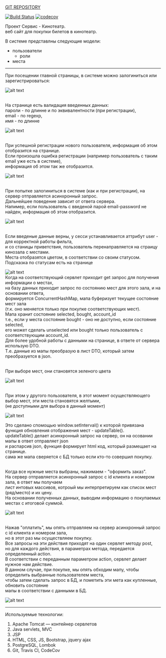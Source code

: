 [GIT REPOSITORY](https://github.com/i3acsi/job4j_cinema.git)

[![Build Status](https://travis-ci.org/i3acsi/job4j_cinema.svg?branch=master)](https://travis-ci.org/i3acsi/job4j_cinema)
[![codecov](https://codecov.io/gh/i3acsi/job4j_cinema/branch/main/graph/badge.svg?token=kVkIRL0oH7)](https://codecov.io/gh/i3acsi/job4j_cinema)

Проект  Сервис - Кинотеатр.
<br>
веб сайт для покупки билетов в кинотеатр.

В системе представлны следующие модели:
 
 + пользователи
    + роли
 + места
- - -

<div>
При посещении главной страницы, в системе можно залогиниться или зарегистрироваться: 
<br>

![alt text](img/greetingPage.png "")
</div>
 
 <div>
<br>
 На странице есть валидация введенных данных:
 <br>
 пароли - по длинне и по эквивалентности (при регистрации),
 <br>
 email - по regexp,
 <br>
 имя - по длинне
 <br>
 
 ![alt text](img/inputValidation.png "")
 </div>
 
 <div>
<br>
 При успешной регистрации нового пользователя, информация об этом отобразится на странице.
 <br>
 Если произошла ошибка регистрации (например пользователь с таким email уже есть в системе),
 <br>
 информация об этом так же отобразится.
 <br>
    
  ![alt text](img/regOk.png "")
  </div>
  
  <div>
<br>
  При попытке залогиниться в системе (как и при регистрации), на сервер отправляется асинхронный запрос.
  <br>
  Дальнейшее поведение зависит от ответа сервера.
  <br>
  Напимер, если пользователь с введеной парой email-password не найден, информация об этом отобразится.
  <br>
      
  ![alt text](img/loginFail.png "")
  </div>
  
  <div>
  <br>
  Если введеные данные верны, у сесси устанавливается аттрибут user - для корректной работы фильта,
  <br>
  и со станицы приветствия, пользователь перенаправляется на страицу кинозала с местами.
  <br>
  Места отобразятся цветом, в соответствии со своим статусом.
  <br>
  Подсказка по статусам есть на странице
  <br>
      
 ![alt text](img/hallFirst.png "")
 <br>
 Когда на соответствующий сервлет приходит get запрос для получения информации о местах,
 <br>
 на базу данных приходит запрос по состоянию мест для этого зала, и на основании ответа,
 <br>
 формируется ConcurrentHashMap, мапа буферизует текущее состояние мест зала 
 <br>
 (т.к. оно меняется только при покупке соответствующих мест).
 <br>
 Мапа хранит состояние selected, bought, account_id
 <br>
 т.е., если у места состояние bought - оно не доступно, если состояние selected,
 <br>
 его может сделать unselected или bought только пользователь с соответствующим account_id.
 <br> 
 Для более удобной работы с данными на странице, в ответе от сервера использую DTO.
 <br> 
 Т.е. данные из мапы преобразую в лист DTO, который затем преобразуется в json.
 <br> 

 </div>
  
 <div>
 <br>
 При выборе мест, они становятся зеленого цвета
  
 ![alt text](img/hallSelect.png "")

 <br>
 При этом у другого пользователя, в этот момент осуществляющего выбор мест, эти места становятся желтыми, 
 <br>
(не доступными для выбора в данный момент)
  
 ![alt text](img/hallSelectAnotherUser.png "")

 Это сделано спомощью window.setInterval() к которой привязана функция обновления отображения мест - updateTable(). 
 <br>
 updateTable() делает асинхронный запрос на сервер, он на осовании мапы в ответ отправляет json
 <br>
 и распарсив json, функция формирует html код, который размещает на странице.
 <br>
 сама же мапа сверяется с БД только если кто-то совершил покупку.
 <br>
 </div>

<div>
<br>
 Когда все нужные места выбраны, нажимаем - "оформить заказ".
 <br>
 На сервер отправляется асинхронный запрос с id клиента и номером зала, в ответ мы получаем
 <br>
 лист интовых массивов, котроый мы интерпретируем как список мест (ряд/место) и их цену.
 <br>
 На основании полученных данных, выводим информацию о покупаемых местах с итоговой суммой.
 <br>
 
    
 ![alt text](img/order.png "")
 </div>
 
 <div>
  <br>
  Нажав "оплатить", мы опять отправляем на сервер асинхронный запрос с id клиента и номером зала,
  <br>
  но в этот раз мы осуществляем покупку.
  <br>
  Все запросы на эти действия приходят на один сервлет методу post,
  <br>
  но для каждого действия, в параметрах метода, передается определенный action.
  <br>
  В соответствии с переданным параметром action, сервлет делает нужное нам действие.
  <br>
  В данном случае, при покупке, мы опять обходим мапу, чтобы определить выбранные пользователем места,
  <br>
  чтобы затем сделать запрос в БД, и пометить эти мета как купленные, обновить состояние
  <br>
  мапы в соответствии с данными в БД.
  <br>
     
  ![alt text](img/boughtOk.png "")
  </div>
 
 ---
  Используемые технологии:
 1. Apache Tomcat — контейнер сервлетов
 2. Java servlets, MVC
 3. JSP
 4. HTML, CSS, JS, Bootstrap, jquery ajax
 5. PostgreSQL, Lombok 
 6. Git, Travis CI, CodeCov